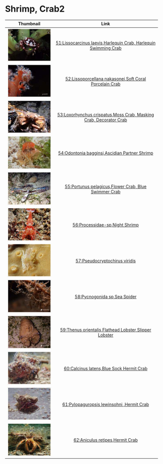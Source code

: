 # Shrimp, Crab2

| Thumbnail | Link |
| :---: | :---: |
| ![](../../.gitbook/assets/small-lissocarcinus-laevis.jpg)  | [51:Lissocarcinus laevis,Harlequin Crab, Harlequin Swimming Crab](51-lissocarcinus-laevis-harlequin-crab-harlequin-swimming-crab.md) |
| ![](../../.gitbook/assets/small-lissoporcellana-nakasonei.jpg)  | [52:Lissoporcellana nakasonei,Soft Coral Porcelain Crab](52-lissoporcellana-nakasonei-soft-coral-porcelain-crab.md) |
| ![](../../.gitbook/assets/small-loxorhynchus-crispatus.jpg)  | [53:Loxorhynchus crispatus,Moss Crab, Masking Crab, Decorator Crab](53-loxorhynchus-crispatus-moss-crab-masking-crab-decorator-crab.md) |
| ![](../../.gitbook/assets/small-odontonia-bagginsi.jpg)  | [54:Odontonia bagginsi,Ascidian Partner Shrimp](54-odontonia-bagginsi-ascidian-partner-shrimp.md) |
| ![](../../.gitbook/assets/small-portunus-pelagicus.jpg)  | [55:Portunus pelagicus,Flower Crab, Blue Swimmer Crab](55-portunus-pelagicus-flower-crab-blue-swimmer-crab.md) |
| ![](../../.gitbook/assets/small-processidae-sp.jpg)  | [56:Processidae-sp,Night Shrimp](56-processidae-sp-night-shrimp.md) |
| ![](../../.gitbook/assets/small-pseudocryptochirus-viridis.jpg)  | [57:Pseudocryptochirus viridis](57-pseudocryptochirus-viridis.md) |
| ![](../../.gitbook/assets/small-pycnogonida.jpg)  | [58:Pycnogonida sp,Sea Spider](58-pycnogonida-sp-sea-spider.md) |
| ![](../../.gitbook/assets/small-thenus-orientalis.jpg)  | [59:Thenus orientalis,Flathead Lobster,Slipper Lobster](59-thenus-orientalis-flathead-lobster-slipper-lobster.md) |
| ![](../../.gitbook/assets/small-calcinus-latens.jpg)  | [60:Calcinus latens,Blue Sock Hermit Crab](60-calcinus-latens-blue-sock-hermit-crab.md) |
| ![](../../.gitbook/assets/small-pylopaguropsis-lewinsohni.jpg)  | [61:Pylopaguropsis lewinsohni ,Hermit Crab](61-pylopaguropsis-lewinsohni-hermit-crab.md) |
| ![](../../.gitbook/assets/small-aniculus-retipes.jpg)  | [62:Aniculus retipes,Hermit Crab](62-aniculus-retipes-hermit-crab.md) |

